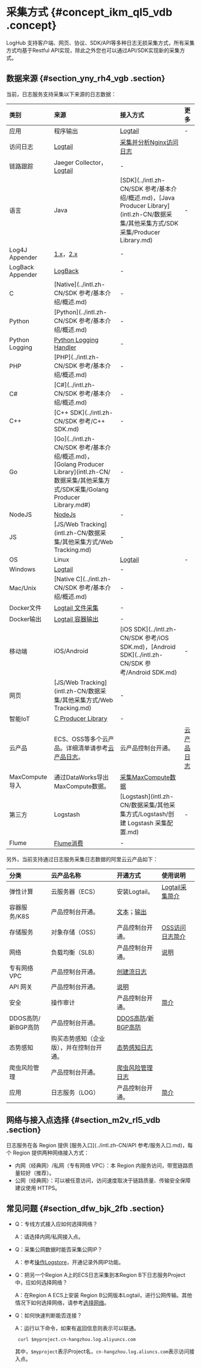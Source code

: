 # 采集方式 {#concept_ikm_ql5_vdb .concept}

LogHub 支持客户端、网页、协议、SDK/API等多种日志无损采集方式，所有采集方式均基于Restful API实现，除此之外您也可以通过API/SDK实现新的采集方式。

## 数据来源 {#section_yny_rh4_vgb .section}

当前，日志服务支持采集以下来源的日志数据：

|类别|来源|接入方式|更多|
|:-|:-|:---|:-|
|应用|程序输出|[Logtail](intl.zh-CN/数据采集/Logtail采集/简介/Logtail简介.md)|-|
|访问日志|[Logtail](intl.zh-CN/数据采集/Logtail采集/简介/Logtail简介.md)|[采集并分析Nginx访问日志](../intl.zh-CN/快速入门/采集并分析Nginx访问日志.md)|
|链路跟踪|Jaeger Collector，[Logtail](intl.zh-CN/数据采集/Logtail采集/简介/Logtail简介.md)|-|
|语言|Java|[SDK](../intl.zh-CN/SDK 参考/基本介绍/概述.md)，[Java Producer Library](intl.zh-CN/数据采集/其他采集方式/SDK采集/Producer Library.md)|-|
|Log4J Appender|[1.x](https://github.com/aliyun/aliyun-log-log4j-appender)，[2.x](https://github.com/aliyun/aliyun-log-log4j2-appender)|-|
|LogBack Appender|[LogBack](https://github.com/aliyun/aliyun-log-logback-appender)|-|
|C|[Native](../intl.zh-CN/SDK 参考/基本介绍/概述.md)|-|
|Python|[Python](../intl.zh-CN/SDK 参考/基本介绍/概述.md)|-|
|Python Logging|[Python Logging Handler](https://aliyun-log-python-sdk.readthedocs.io/tutorials/tutorial_logging_handler.html)|-|
|PHP|[PHP](../intl.zh-CN/SDK 参考/基本介绍/概述.md)|-|
|C\#|[C\#](../intl.zh-CN/SDK 参考/基本介绍/概述.md)|-|
|C++|[C++ SDK](../intl.zh-CN/SDK 参考/C++ SDK.md)|-|
|Go|[Go](../intl.zh-CN/SDK 参考/基本介绍/概述.md)，[Golang Producer Library](intl.zh-CN/数据采集/其他采集方式/SDK采集/Golang Producer Library.md#)|-|
|NodeJS|[NodeJs](https://github.com/aliyun-UED/aliyun-sdk-js)|-|
|JS|[JS/Web Tracking](intl.zh-CN/数据采集/其他采集方式/Web Tracking.md)|-|
|OS|Linux|[Logtail](intl.zh-CN/数据采集/Logtail采集/简介/Logtail简介.md)|-|
|Windows|[Logtail](intl.zh-CN/数据采集/Logtail采集/简介/Logtail简介.md)|-|
|Mac/Unix|[Native C](../intl.zh-CN/SDK 参考/基本介绍/概述.md)|-|
|Docker文件|[Logtail 文件采集](intl.zh-CN/数据采集/Logtail采集/容器日志采集/容器文本日志.md)|-|
|Docker输出|[Logtail 容器输出](intl.zh-CN/数据采集/Logtail采集/容器日志采集/容器标准输出.md)|-|
|移动端|iOS/Android|[iOS SDK](../intl.zh-CN/SDK 参考/iOS SDK.md)，[Android SDK](../intl.zh-CN/SDK 参考/Android SDK.md)|-|
|网页|[JS/Web Tracking](intl.zh-CN/数据采集/其他采集方式/Web Tracking.md)|-|
|智能IoT|[C Producer Library](https://github.com/aliyun/aliyun-log-c-sdk)|-|
|云产品|ECS、OSS等多个云产品。详细清单请参考[云产品日志](../intl.zh-CN/数据采集/云产品采集/云产品日志.md#)。|云产品控制台开通。|[云产品日志](../intl.zh-CN/数据采集/云产品采集/云产品日志.md#)|
|MaxCompute导入|通过DataWorks导出MaxCompute数据。|[采集MaxCompute数据](intl.zh-CN/数据采集/其他采集方式/采集MaxCompute数据.md#)|
|第三方|Logstash|[Logstash](intl.zh-CN/数据采集/其他采集方式/Logstash/创建 Logstash 采集配置.md)|-|
|Flume|[Flume消费](../intl.zh-CN/实时消费/Flume消费.md#)|-|

另外，当前支持通过日志服务采集日志数据的阿里云云产品如下：

|分类|云产品名称|开通方式|使用说明|
|:-|:----|:---|:---|
|弹性计算|云服务器（ECS）|安装Logtail。|[Logtail采集简介](../DNSLS11850791/intl.zh-CN/数据采集/Logtail采集/简介/Logtail简介.md)|
|容器服务/K8S|产品控制台开通。|[文本](../DNSLS11850791/intl.zh-CN/数据采集/Logtail采集/容器日志采集/容器文本日志.md)；[输出](../DNSLS11850791/intl.zh-CN/数据采集/Logtail采集/容器日志采集/容器标准输出.md)|
|存储服务|对象存储（OSS）|产品控制台开通。|[OSS访问日志简介](../intl.zh-CN/数据采集/云产品采集/OSS访问日志/OSS访问日志简介.md#)|
|网络|负载均衡（SLB）|产品控制台开通。|[说明](../intl.zh-CN/数据采集/云产品采集/负载均衡7层访问日志.md)|
|专有网络 VPC|产品控制台开通。|[创建流日志](../intl.zh-CN/用户指南/创建流日志.md)|
|API 网关|产品控制台开通。|[说明](../intl.zh-CN/数据采集/云产品采集/API网关访问日志.md)|
|安全|操作审计|产品控制台开通。|[简介](../intl.zh-CN/数据采集/云产品采集/ActionTrail访问日志/简介.md)|
|DDOS高防/新BGP高防|产品控制台开通。|[DDOS高防](../intl.zh-CN/数据采集/云产品采集/DDoS高防日志/简介.md)/[新BGP高防](../intl.zh-CN/数据采集/云产品采集/新BGP高防日志/简介.md)|
|态势感知|购买态势感知（企业版），并在控制台开通。|[态势感知日志](../intl.zh-CN/数据采集/云产品采集/态势感知日志.md)|
|爬虫风险管理|产品控制台开通。|[爬虫风险管理日志](~~100510~~)|
|应用|日志服务（LOG）|产品控制台开通。|[简介](../intl.zh-CN/服务监控/服务日志/简介.md)|

## 网络与接入点选择 {#section_m2v_rl5_vdb .section}

日志服务在各 Region 提供 [服务入口](../intl.zh-CN/API 参考/服务入口.md)，每个 Region 提供两种网络接入方式：

-   内网（经典网）/私网（专有网络 VPC）：本 Region 内服务访问，带宽链路质量较好（推荐）。
-   公网（经典网）：可以被任意访问，访问速度取决于链路质量、传输安全保障建议使用 HTTPS。

## 常见问题 {#section_dfw_bjk_2fb .section}

-   Q：专线方式接入应如何选择网络？

    A：请选择内网/私网接入点。

-   Q：采集公网数据时能否采集公网IP？

    A：参考[操作Logstore](../intl.zh-CN/准备工作/操作Logstore.md#)，开通记录外网IP功能。

-   Q：把另一个Region A上的ECS日志采集到本Region B下日志服务Project中，应如何选择网络？

    A：在Region A ECS上安装 Region B公网版本Logtail，进行公网传输。其他情况下如何选择网络，请参考[选择网络](../intl.zh-CN/数据采集/Logtail采集/选择网络.md#)。

-   Q：如何快速判断能否连接？

    A：运行以下命令，如果有返回信息则表示可以联通。

    ``` {#codeblock_x29_7qr_358}
     curl $myproject.cn-hangzhou.log.aliyuncs.com
    ```

    其中，`$myproject`表示Project名，`cn-hangzhou.log.aliuncs.com`表示访问接入点。


